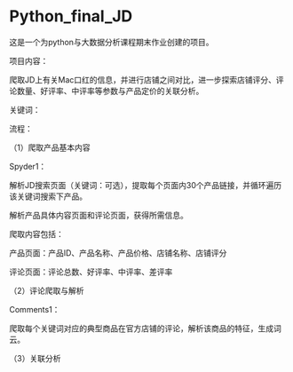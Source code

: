 # Python_final_JD

这是一个为python与大数据分析课程期末作业创建的项目。

项目内容：

爬取JD上有关Mac口红的信息，并进行店铺之间对比，进一步探索店铺评分、评论数量、好评率、中评率等参数与产品定价的关联分析。

关键词：

流程：

（1）爬取产品基本内容 

Spyder1：

解析JD搜索页面（关键词：可选），提取每个页面内30个产品链接，并循环遍历该关键词搜索下产品。

解析产品具体内容页面和评论页面，获得所需信息。

爬取内容包括：

产品页面：产品ID、产品名称、产品价格、店铺名称、店铺评分

评论页面：评论总数、好评率、中评率、差评率


（2）评论爬取与解析

Comments1：

爬取每个关键词对应的典型商品在官方店铺的评论，解析该商品的特征，生成词云。


（3）关联分析

